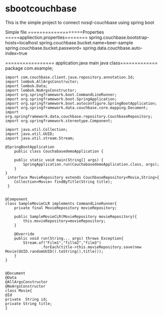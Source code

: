 # sbootcouchbase
This is the simple project to connect nosql-couchbase  using spring boot

Simple file ===================Properties
=====appliection.properties========
spring.couchbase.bootstrap-hosts=localhost
spring.couchbase.bucket.name=beer-sample
spring.couchbase.bucket.password=
spring.data.couchbase.auto-index=true




================= application.java main java class=============
package com.example;

	import com.couchbase.client.java.repository.annotation.Id;
	import lombok.AllArgsConstructor;
	import lombok.Data;
	import lombok.NoArgsConstructor;
	import org.springframework.boot.CommandLineRunner;
	import org.springframework.boot.SpringApplication;
	import org.springframework.boot.autoconfigure.SpringBootApplication;
	import org.springframework.data.couchbase.core.mapping.Document;
	import org.springframework.data.couchbase.repository.CouchbaseRepository;
	import org.springframework.stereotype.Component;

	import java.util.Collection;
	import java.util.UUID;
	import java.util.stream.Stream;

	@SpringBootApplication
		public class CouchabasedemoApplication {

		public static void main(String[] args) {
			SpringApplication.run(CouchabasedemoApplication.class, args);
		}
	}
	 interface MovieRepository extends CouchbaseRepository<Movie,String>{
	    Collection<Movie> findByTitle(String title);
	 }


	@Component
	class SampleMovieCLR implements CommandLineRunner{
		private final MovieRepository movieRepository;

		public SampleMovieCLR(MovieRepository movieRepository){
			this.movieRepository=movieRepository;
		}

		@Override
		public void run(String... args) throws Exception{
			Stream.of("Film1","fillm2","film3")
					.forEach(title->this.movieRepository.save(new Movie(UUID.randomUUID().toString(),title)));
		}
	}


	@Document
	@Data
	@AllArgsConstructor
	@NoArgsConstructor
	class Movie{
	@Id
	private  String id;
	private String title;
	}
